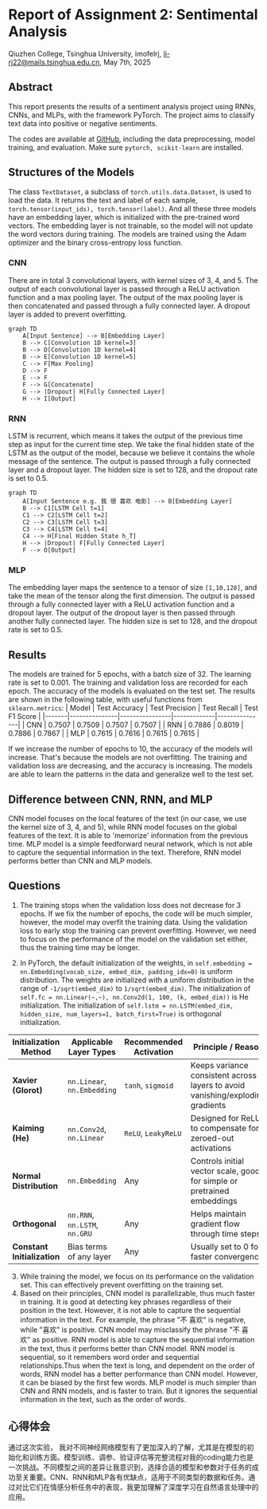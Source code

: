 # Report of Assignment 2: Sentimental Analysis
Qiuzhen College, Tsinghua University, imofelrj, li-rj22@mails.tsinghua.edu.cn, May 7th, 2025

## Abstract
This report presents the results of a sentiment analysis project using RNNs, CNNs, and MLPs, with the framework PyTorch. The project aims to classify text data into positive or negative sentiments.

The codes are available at [GitHub](https://github.com/imofelrj/assignment2), including the data preprocessing, model training, and evaluation. Make sure ```pytorch, scikit-learn``` are installed.

## Structures of the Models
The class ```TextDataset```, a subclass of ```torch.utils.data.Dataset```, is used to load the data. It returns the text and label of each sample, ```torch.tensor(input_ids), torch.tensor(label)```. And all these three models have an embedding layer, which is initialized with the pre-trained word vectors. The embedding layer is not trainable, so the model will not update the word vectors during training. The models are trained using the Adam optimizer and the binary cross-entropy loss function.

### CNN
There are in total 3 convolutional layers, with kernel sizes of 3, 4, and 5. The output of each convolutional layer is passed through a ReLU activation function and a max pooling layer. The output of the max pooling layer is then concatenated and passed through a fully connected layer. A dropout layer is added to prevent overfitting.

```mermaid
graph TD
    A[Input Sentence] --> B[Embedding Layer]
    B --> C[Convolution 1D kernel=3]
    B --> D[Convolution 1D kernel=4]
    B --> E[Convolution 1D kernel=5]
    C --> F[Max Pooling]
    D --> F
    E --> F
    F --> G[Concatenate]
    G --> |Dropout| H[Fully Connected Layer]
    H --> I[Output]
```

### RNN
LSTM is recurrent, which means it takes the output of the previous time step as input for the current time step. We take the final hidden state of the LSTM as the output of the model, because we believe it contains the whole message of the sentence. The output is passed through a fully connected layer and a dropout layer. The hidden size is set to 128, and the dropout rate is set to 0.5.

```mermaid
graph TD
    A[Input Sentence e.g. 我 很 喜欢 电影] --> B[Embedding Layer]
    B --> C1[LSTM Cell t=1]
    C1 --> C2[LSTM Cell t=2]
    C2 --> C3[LSTM Cell t=3]
    C3 --> C4[LSTM Cell t=4]
    C4 --> H[Final Hidden State h_T]
    H --> |Dropout| F[Fully Connected Layer]
    F --> O[Output]
```

### MLP
The embedding layer maps the sentence to a tensor of size ```[1,10,128]```, and take the mean of the tensor along the first dimension. The output is passed through a fully connected layer with a ReLU activation function and a dropout layer. The output of the dropout layer is then passed through another fully connected layer. The hidden size is set to 128, and the dropout rate is set to 0.5.

## Results
The models are trained for 5 epochs, with a batch size of 32. The learning rate is set to 0.001. The training and validation loss are recorded for each epoch. The accuracy of the models is evaluated on the test set.
The results are shown in the following table, with useful functions from ```sklearn.metrics```:
| Model | Test Accuracy | Test Precision | Test Recall | Test F1 Score |
|-------|---------------|----------------|-------------|---------------|
| CNN   | 0.7507         | 0.7509          | 0.7507        | 0.7507          |
| RNN   | 0.7886          | 0.8019          | 0.7886       | 0.7867         |
| MLP   | 0.7615        | 0.7616           | 0.7615       | 0.7615       |

If we increase the number of epochs to 10, the accuracy of the models will increase. That's because the models are not overfitting. The training and validation loss are decreasing, and the accuracy is increasing. The models are able to learn the patterns in the data and generalize well to the test set.

## Difference between CNN, RNN, and MLP

CNN model focuses on the local features of the text (in our case, we use the kernel size of 3, 4, and 5), while RNN model focuses on the global features of the text. It is able to 'memorize' information from the previous time. MLP model is a simple feedforward neural network, which is not able to capture the sequential information in the text. Therefore, RNN model performs better than CNN and MLP models.

## Questions
1. The training stops when the validation loss does not decrease for 3 epochs. 
   If we fix the number of epochs, the code will be much simpler, however, the model may overfit the training data.
   Using the validation loss to early stop the training can prevent overfitting. However, we need to focus on the performance of the model on the validation set either, thus the training time may be longer.

2. In PyTorch, the default initialization of the weights, in 
```self.embedding = nn.Embedding(vocab_size, embed_dim, padding_idx=0)```
is uniform distribution. The weights are initialized with a uniform distribution in the range of ```-1/sqrt(embed_dim)``` to ```1/sqrt(embed_dim)```. 
The initialization of ```self.fc = nn.Linear(~,~), nn.Conv2d(1, 100, (k, embed_dim))``` is He initialization.
The initialization of ```self.lstm = nn.LSTM(embed_dim, hidden_size, num_layers=1, batch_first=True)``` is orthogonal initialization.

| Initialization Method     | Applicable Layer Types           | Recommended Activation | Principle / Reason                                         |
|---------------------------|----------------------------------|------------------------|------------------------------------------------------------|
| **Xavier (Glorot)**       | `nn.Linear`, `nn.Embedding`      | `tanh`, `sigmoid`      | Keeps variance consistent across layers to avoid vanishing/exploding gradients |
| **Kaiming (He)**          | `nn.Conv2d`, `nn.Linear`         | `ReLU`, `LeakyReLU`    | Designed for ReLU to compensate for zeroed-out activations |
| **Normal Distribution**   | `nn.Embedding`                   | Any                    | Controls initial vector scale, good for simple or pretrained embeddings |
| **Orthogonal**            | `nn.RNN`, `nn.LSTM`, `nn.GRU`    | Any                    | Helps maintain gradient flow through time steps            |
| **Constant Initialization** | Bias terms of any layer        | Any                    | Usually set to 0 for faster convergence                    |

3. While training the model, we focus on its performance on the validation set. This can effectively prevent overfitting on the training set.
4. Based on their principles, 
   CNN model is parallelizable, thus much faster in training. It is good at detecting key phrases regardless of their position in the text. However, it is not able to capture the sequential information in the text. For example, the phrase "不 喜欢" is negative, while "喜欢" is positive. CNN model may misclassify the phrase "不 喜欢" as positive. RNN model is able to capture the sequential information in the text, thus it performs better than CNN model.
   RNN model is sequential, so it remembers word order and sequential relationships.Thus when the text is long, and dependent on the order of words, RNN model has a better performance than CNN model. However, it can be biased by the first few words.
   MLP model is much simpler than CNN and RNN models, and is faster to train. But it ignores the sequential information in the text, such as the order of words.

## 心得体会
通过这次实验， 我对不同神经网络模型有了更加深入的了解，尤其是在模型的初始化和训练方面。模型训练、调参、验证评估等完整流程对我的coding能力也是一次挑战。不同模型之间的差异让我意识到，选择合适的模型和参数对于任务的成功至关重要。CNN、RNN和MLP各有优缺点，适用于不同类型的数据和任务。通过对比它们在情感分析任务中的表现，我更加理解了深度学习在自然语言处理中的应用。